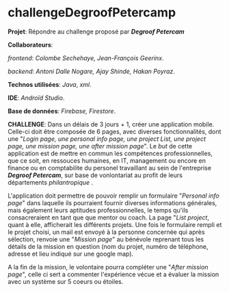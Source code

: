 # challengeDegroofPetercamp

**Projet**: Répondre au challenge proposé par **_Degroof Petercam_**

**Collaborateurs**:

*_frontend_*: *Colombe Sechehaye, Jean-François Geerinx*.

*_backend_*: *Antoni Dalle Nogare, Ajay Shinde, Hakan Poyraz*.

**Technos utilisées**: _Java_, _xml_.

**IDE**: _Androïd Studio_.

**Base de données**: _Firebase, Firestore_.

**CHALLENGE**:
Dans un délais de 3 jours + 1, créer une application mobile. Celle-ci doit être composée de
6 pages, avec diverses fonctionnalités, dont une "*_Login page, une personal info page, une project List, une project page, une mission page, une after mission page_*".
Le *but* de cette application est de mettre en commun les compétences professionnelles, que ce soit, en ressouces humaines, en IT, management ou encore en finance ou en comptabilite du personel travaillant au sein de l'entreprise **_Degroof Petercam_**, sur base de vonlontariat au profit de leurs départements _philantropique_ .


L'application doit permettre de pouvoir remplir un formulaire "*_Personal info page_*" dans laquelle ils pourraient fournir diverses informations générales, mais également leurs aptitudes professionnelles, le temps qu'ils consacreraient en tant que que mentor ou coach.
La page "*_List project_*, quant à elle, afficherait les différents projets.
Une fois le formulaire rempli et le projet choisi, un mail est envoyé à la personne concernée qui après sélection, renvoie une "*_Mission page_*" au bénévole reprenant tous les détails de la mission en question (nom du projet, numéro de téléphone, adresse et lieu indiqué sur une google map).


A la fin de la mission, le volontaire pourra compléter une "*_After mission page_*", celle ci sert a commenter l'expérience vécue et a évaluer la mission avec un système sur 5 coeurs ou étoiles.

